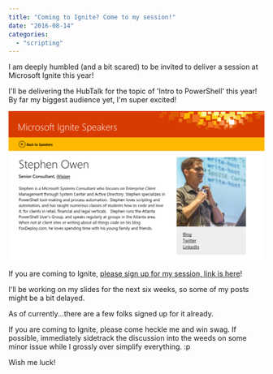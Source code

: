 ```yaml
---
title: "Coming to Ignite? Come to my session!"
date: "2016-08-14"
categories: 
  - "scripting"
---
```


I am deeply humbled (and a bit scared) to be invited to deliver a session at Microsoft Ignite this year!

I'll be delivering the HubTalk for the topic of 'Intro to PowerShell' this year! By far my biggest audience yet, I'm super excited!

[![](images/wp-1471197991802.png)](http://foxdeploy.files.wordpress.com/2016/08/wp-1471197991802.png)

If you are coming to Ignite, [please sign up for my session, link is here](https://myignite.microsoft.com/sessions/20651)!

I'll be working on my slides for the next six weeks, so some of my posts might be a bit delayed.

As of currently...there are a few folks signed up for it already.



If you are coming to Ignite, please come heckle me and win swag. If possible, immediately sidetrack the discussion into the weeds on some minor issue while I grossly over simplify everything. :p

Wish me luck!
